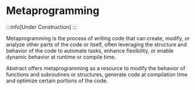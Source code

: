 # Metaprogramming

:::info[Under Construction]
:::

Metaprogramming is the process of writing code that can create, modify,
or analyze other parts of the code or itself, often leveraging the structure
and behavior of the code to automate tasks, enhance flexibility, or enable
dynamic behavior at runtime or compile time.

Abstract offers metaprogramming as a resource to modify the behavior of
functions and subroutines or structures, generate code at compilation time
and optimize certain portions of the code.
